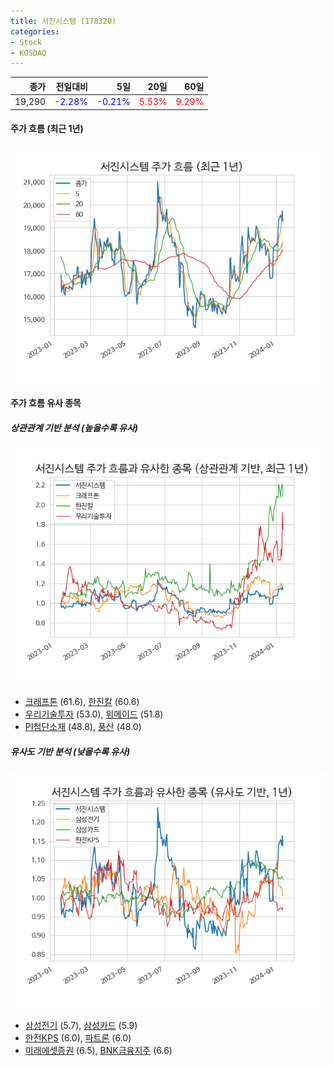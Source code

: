 ```yaml
---
title: 서진시스템 (178320)
categories:
- Stock
- KOSDAQ
---
```


|종가|전일대비|5일|20일|60일|
|---:|-------:|--:|---:|---:|
|19,290|<span style="color: blue">-2.28%</span>|<span style="color: blue">-0.21%</span>|<span style="color: red">5.53%</span>|<span style="color: red">9.29%</span>|

<!-- more -->


#### 주가 흐름 (최근 1년)
![178320](/assets/images/stock/178320.png)


#### 주가 흐름 유사 종목


##### 상관관계 기반 분석 (높을수록 유사)
![178320](/assets/images/stock/178320_corr.png)
- [크래프톤](/259960/) (61.6), [한진칼](/180640/) (60.6)
- [우리기술투자](/041190/) (53.0), [위메이드](/112040/) (51.8)
- [PI첨단소재](/178920/) (48.8), [풍산](/103140/) (48.0)


##### 유사도 기반 분석 (낮을수록 유사)	
![178320](/assets/images/stock/178320_sim.png)
- [삼성전기](/009150/) (5.7), [삼성카드](/029780/) (5.9)
- [한전KPS](/051600/) (6.0), [파트론](/091700/) (6.0)
- [미래에셋증권](/006800/) (6.5), [BNK금융지주](/138930/) (6.6)